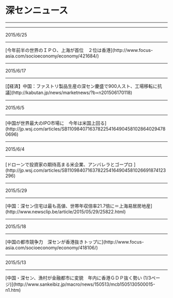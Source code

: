 # 深センニュース
---
<hr>
2015/6/25
<hr>
[今年前半の世界のＩＰＯ、上海が首位　２位は香港](http://www.focus-asia.com/socioeconomy/economy/421684/)
<hr>
2015/6/17
<hr>
[【経済】中国：ファストリ製品生産の深セン慶盛で900人スト、工場移転に抗議](http://kabutan.jp/news/marketnews/?b=n201506170118)
<hr>
2015/6/5
<hr>
[中国が世界最大のIPO市場に　今年は米国上回る](http://jp.wsj.com/articles/SB11098407163782254164904581028640294780696)
<hr>
2015/6/4
<hr>
[ドローンで投資家の期待高まる米企業、アンバレラとゴープロ
](http://jp.wsj.com/articles/SB11098407163782254164904581026691874123296)
<hr>
2015/5/29
<hr>
[中国：深セン住宅は最も高値、世帯年収倍率21.7倍に＝上海易居房地産](http://www.newsclip.be/article/2015/05/29/25822.html)
<hr>
2015/5/18
<hr>
[中国の都市競争力　深センが香港抜きトップに](http://www.focus-asia.com/socioeconomy/economy/418106/)
<hr>
2015/5/13
<hr>
[中国・深セン、漁村が金融都市に変貌　年内に香港ＧＤＰ抜く勢い (1/3ページ)](http://www.sankeibiz.jp/macro/news/150513/mcb1505130500015-n1.htm)
